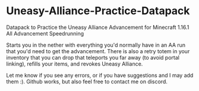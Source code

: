 # Uneasy-Alliance-Practice-Datapack
Datapack to Practice the Uneasy Alliance Advancement for Minecraft 1.16.1 All Advancement Speedrunning

Starts you in the nether with everything you'd normally have in an AA run that you'd need to get the advancement. 
There is also a retry totem in your inventory that you can drop that teleports you far away (to avoid portal linking), refills your items, and revokes Uneasy Alliance.

Let me know if you see any errors, or if you have suggestions and I may add them :). Github works, but also feel free to contact me on discord.

